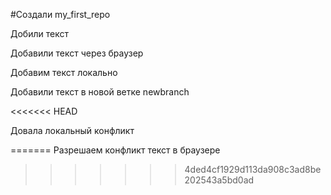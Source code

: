 #Создали my_first_repo

Добили текст

Добавили текст через браузер


Добавим текст локально

Добавили текст в новой ветке newbranch

<<<<<<< HEAD


Довала локальный конфликт 

=======
Разрешаем конфликт текст в браузере
>>>>>>> 4ded4cf1929d113da908c3ad8be202543a5bd0ad
